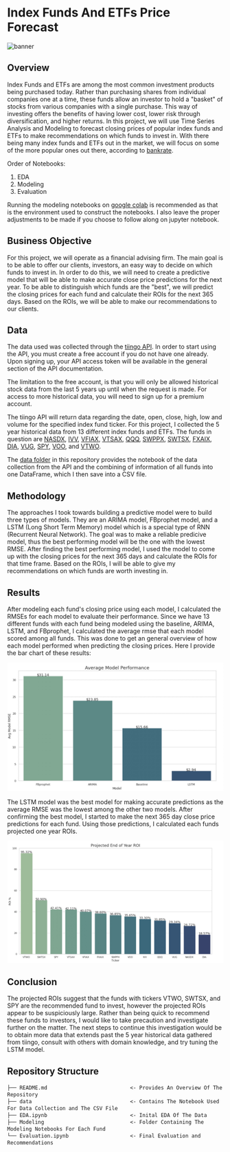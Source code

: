 # Index Funds And ETFs Price Forecast

![banner](https://swprodblobstorage.blob.core.windows.net/cache/3/2/2/d/a/d/322dad7aa92c40b0caa85f88cdc5bf34c4d624c9.jpg)

## Overview
Index Funds and ETFs are among the most common investment products being purchased today. Rather than purchasing shares from individual companies one at a time, these funds allow an investor to hold a "basket" of stocks from various companies with a single purchase. This way of investing offers the benefits of having lower cost, lower risk through diversification, and higher returns. In this project, we will use Time Series Analysis and Modeling to forecast closing prices of popular index funds and ETFs to make recommendations on which funds to invest in. With there being many index funds and ETFs out in the market, we will focus on some of the more popular ones out there, according to [bankrate](https://www.bankrate.com/investing/best-index-funds/).

Order of Notebooks:

1. EDA
2. Modeling
3. Evaluation

Running the modeling notebooks on [google colab](https://colab.research.google.com/?utm_source=scs-index) is recommended as that is the environment used to construct the notebooks. I also leave the proper adjustments to be made if you choose to follow along on jupyter notebook.

## Business Objective
For this project, we will operate as a financial advising firm. The main goal is to be able to offer our clients, investors, an easy way to decide on which funds to invest in. In order to do this, we will need to create a predictive model that will be able to make accurate close price predictions for the next year. To be able to distinguish which funds are the "best", we will predict the closing prices for each fund and calculate their ROIs for the next 365 days. Based on the ROIs, we will be able to make our recommendations to our clients.

## Data
The data used was collected through the [tiingo API](https://api.tiingo.com/documentation/general/overview). In order to start using the API, you must create a free account if you do not have one already. Upon signing up, your API access token will be available in the general section of the API documentation. 

The limitation to the free account, is that you will only be allowed historical stock data from the last 5 years up until when the request is made. For access to more historical data, you will need to sign up for a premium account.

The tiingo API will return data regarding the date, open, close, high, low and volume for the specified index fund ticker. For this project, I collected the 5 year historical data from 13 different index funds and ETFs. The funds in question are [NASDX](https://www.tiingo.com/nasdx/overview), [IVV](https://www.tiingo.com/ivv/overview), [VFIAX](https://www.tiingo.com/vfiax/overview), [VTSAX](https://www.tiingo.com/vtsax/overview), [QQQ](https://www.tiingo.com/qqq/overview), [SWPPX](https://www.tiingo.com/swppx/overview), [SWTSX](https://www.tiingo.com/swtsx/overview), [FXAIX](https://www.tiingo.com/swtsx/overview), [DIA](https://www.tiingo.com/dia/overview), [VUG](https://www.tiingo.com/vug/overview), [SPY](https://www.tiingo.com/spy/overview), [VOO](https://www.tiingo.com/voo/overview), and [VTWO](https://www.tiingo.com/vtwo/overview). 

The [data folder](https://github.com/j-vasquez21/Stock_Forecasting/tree/main/data) in this repository provides the notebook of the data collection from the API and the combining of information of all funds into one DataFrame, which I then save into a CSV file.

## Methodology
The approaches I took towards building a predictive model were to build three types of models. They are an ARIMA model, FBprophet model, and a LSTM (Long Short Term Memory) model which is a special type of RNN (Recurrent Neural Network). The goal was to make a reliable predicive model, thus the best performing model will be the one with the lowest RMSE. After finding the best performing model, I used the model to come up with the closing prices for the next 365 days and calculate the ROIs for that time frame. Based on the ROIs, I will be able to give my recommendations on which funds are worth investing in.

## Results 
After modeling each fund's closing price using each model, I calculated the RMSEs for each model to evaluate their performance. Since we have 13 different funds with each fund being modeled using the baseline, ARIMA, LSTM, and FBprophet, I calculated the average rmse that each model scored among all funds. This was done to get an general overview of how each model performed when predicting the closing prices. Here I provide the bar chart of these results:

![avg_rmses](./images/avg_model_rmse.jpg)

The LSTM model was the best model for making accurate predictions as the average RMSE was the lowest among the other two models. After confirming the best model, I started to make the next 365 day close price predictions for each fund. Using those predictions, I calculated each funds projected one year ROIs.

![projected_rois](./images/final_rois.jpg)


## Conclusion
The projected ROIs suggest that the funds with tickers VTWO, SWTSX, and SPY are the recommended fund to invest, however the projected ROIs appear to be suspiciously large. Rather than being quick to recommend these funds to investors, I would like to take precaution and investigate further on the matter. The next steps to continue this investigation would be to obtain more data that extends past the 5 year historical data gathered from tiingo, consult with others with domain knowledge, and try tuning the LSTM model.


## Repository Structure
```
├── README.md                           <- Provides An Overview Of The Repository
├── data                                <- Contains The Notebook Used For Data Collection and The CSV File
├── EDA.ipynb                           <- Inital EDA Of The Data
├── Modeling                            <- Folder Containing The Modeling Notebooks For Each Fund
└── Evaluation.ipynb                    <- Final Evaluation and Recommendations 
```
